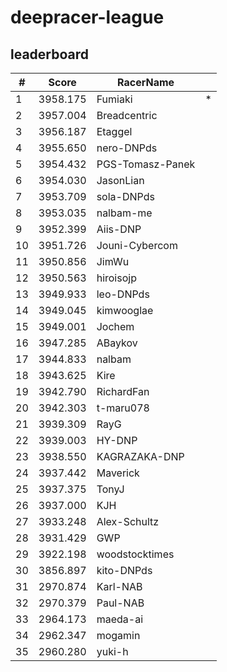 # deepracer-league

## leaderboard

<!-- leaderboard -->
| # | Score | RacerName |   |
| - | ----- | --------- | - |
| 1 | 3958.175 | Fumiaki | * |
| 2 | 3957.004 | Breadcentric | |
| 3 | 3956.187 | Etaggel | |
| 4 | 3955.650 | nero-DNPds | |
| 5 | 3954.432 | PGS-Tomasz-Panek | |
| 6 | 3954.030 | JasonLian | |
| 7 | 3953.709 | sola-DNPds | |
| 8 | 3953.035 | nalbam-me | |
| 9 | 3952.399 | Aiis-DNP | |
| 10 | 3951.726 | Jouni-Cybercom | |
| 11 | 3950.856 | JimWu | |
| 12 | 3950.563 | hiroisojp | |
| 13 | 3949.933 | leo-DNPds | |
| 14 | 3949.045 | kimwooglae | |
| 15 | 3949.001 | Jochem | |
| 16 | 3947.285 | ABaykov | |
| 17 | 3944.833 | nalbam | |
| 18 | 3943.625 | Kire | |
| 19 | 3942.790 | RichardFan | |
| 20 | 3942.303 | t-maru078 | |
| 21 | 3939.309 | RayG | |
| 22 | 3939.003 | HY-DNP | |
| 23 | 3938.550 | KAGRAZAKA-DNP | |
| 24 | 3937.442 | Maverick | |
| 25 | 3937.375 | TonyJ | |
| 26 | 3937.000 | KJH | |
| 27 | 3933.248 | Alex-Schultz | |
| 28 | 3931.429 | GWP | |
| 29 | 3922.198 | woodstocktimes | |
| 30 | 3856.897 | kito-DNPds | |
| 31 | 2970.874 | Karl-NAB | |
| 32 | 2970.379 | Paul-NAB | |
| 33 | 2964.173 | maeda-ai | |
| 34 | 2962.347 | mogamin | |
| 35 | 2960.280 | yuki-h | |
